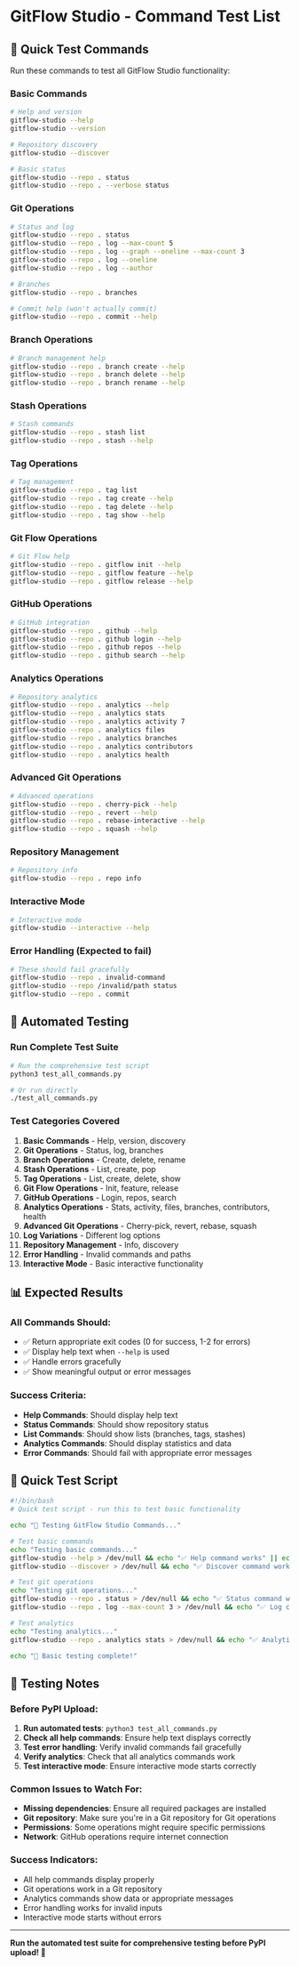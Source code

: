 # GitFlow Studio - Command Test List

## 🚀 Quick Test Commands

Run these commands to test all GitFlow Studio functionality:

### Basic Commands
```bash
# Help and version
gitflow-studio --help
gitflow-studio --version

# Repository discovery
gitflow-studio --discover

# Basic status
gitflow-studio --repo . status
gitflow-studio --repo . --verbose status
```

### Git Operations
```bash
# Status and log
gitflow-studio --repo . status
gitflow-studio --repo . log --max-count 5
gitflow-studio --repo . log --graph --oneline --max-count 3
gitflow-studio --repo . log --oneline
gitflow-studio --repo . log --author

# Branches
gitflow-studio --repo . branches

# Commit help (won't actually commit)
gitflow-studio --repo . commit --help
```

### Branch Operations
```bash
# Branch management help
gitflow-studio --repo . branch create --help
gitflow-studio --repo . branch delete --help
gitflow-studio --repo . branch rename --help
```

### Stash Operations
```bash
# Stash commands
gitflow-studio --repo . stash list
gitflow-studio --repo . stash --help
```

### Tag Operations
```bash
# Tag management
gitflow-studio --repo . tag list
gitflow-studio --repo . tag create --help
gitflow-studio --repo . tag delete --help
gitflow-studio --repo . tag show --help
```

### Git Flow Operations
```bash
# Git Flow help
gitflow-studio --repo . gitflow init --help
gitflow-studio --repo . gitflow feature --help
gitflow-studio --repo . gitflow release --help
```

### GitHub Operations
```bash
# GitHub integration
gitflow-studio --repo . github --help
gitflow-studio --repo . github login --help
gitflow-studio --repo . github repos --help
gitflow-studio --repo . github search --help
```

### Analytics Operations
```bash
# Repository analytics
gitflow-studio --repo . analytics --help
gitflow-studio --repo . analytics stats
gitflow-studio --repo . analytics activity 7
gitflow-studio --repo . analytics files
gitflow-studio --repo . analytics branches
gitflow-studio --repo . analytics contributors
gitflow-studio --repo . analytics health
```

### Advanced Git Operations
```bash
# Advanced operations
gitflow-studio --repo . cherry-pick --help
gitflow-studio --repo . revert --help
gitflow-studio --repo . rebase-interactive --help
gitflow-studio --repo . squash --help
```

### Repository Management
```bash
# Repository info
gitflow-studio --repo . repo info
```

### Interactive Mode
```bash
# Interactive mode
gitflow-studio --interactive --help
```

### Error Handling (Expected to fail)
```bash
# These should fail gracefully
gitflow-studio --repo . invalid-command
gitflow-studio --repo /invalid/path status
gitflow-studio --repo . commit
```

## 🧪 Automated Testing

### Run Complete Test Suite
```bash
# Run the comprehensive test script
python3 test_all_commands.py

# Or run directly
./test_all_commands.py
```

### Test Categories Covered
1. **Basic Commands** - Help, version, discovery
2. **Git Operations** - Status, log, branches
3. **Branch Operations** - Create, delete, rename
4. **Stash Operations** - List, create, pop
5. **Tag Operations** - List, create, delete, show
6. **Git Flow Operations** - Init, feature, release
7. **GitHub Operations** - Login, repos, search
8. **Analytics Operations** - Stats, activity, files, branches, contributors, health
9. **Advanced Git Operations** - Cherry-pick, revert, rebase, squash
10. **Log Variations** - Different log options
11. **Repository Management** - Info, discovery
12. **Error Handling** - Invalid commands and paths
13. **Interactive Mode** - Basic interactive functionality

## 📊 Expected Results

### All Commands Should:
- ✅ Return appropriate exit codes (0 for success, 1-2 for errors)
- ✅ Display help text when `--help` is used
- ✅ Handle errors gracefully
- ✅ Show meaningful output or error messages

### Success Criteria:
- **Help Commands**: Should display help text
- **Status Commands**: Should show repository status
- **List Commands**: Should show lists (branches, tags, stashes)
- **Analytics Commands**: Should display statistics and data
- **Error Commands**: Should fail with appropriate error messages

## 🎯 Quick Test Script

```bash
#!/bin/bash
# Quick test script - run this to test basic functionality

echo "🧪 Testing GitFlow Studio Commands..."

# Test basic commands
echo "Testing basic commands..."
gitflow-studio --help > /dev/null && echo "✅ Help command works" || echo "❌ Help command failed"
gitflow-studio --discover > /dev/null && echo "✅ Discover command works" || echo "❌ Discover command failed"

# Test git operations
echo "Testing git operations..."
gitflow-studio --repo . status > /dev/null && echo "✅ Status command works" || echo "❌ Status command failed"
gitflow-studio --repo . log --max-count 3 > /dev/null && echo "✅ Log command works" || echo "❌ Log command failed"

# Test analytics
echo "Testing analytics..."
gitflow-studio --repo . analytics stats > /dev/null && echo "✅ Analytics stats works" || echo "❌ Analytics stats failed"

echo "🎉 Basic testing complete!"
```

## 📝 Testing Notes

### Before PyPI Upload:
1. **Run automated tests**: `python3 test_all_commands.py`
2. **Check all help commands**: Ensure help text displays correctly
3. **Test error handling**: Verify invalid commands fail gracefully
4. **Verify analytics**: Check that all analytics commands work
5. **Test interactive mode**: Ensure interactive mode starts correctly

### Common Issues to Watch For:
- **Missing dependencies**: Ensure all required packages are installed
- **Git repository**: Make sure you're in a Git repository for Git operations
- **Permissions**: Some operations might require specific permissions
- **Network**: GitHub operations require internet connection

### Success Indicators:
- All help commands display properly
- Git operations work in a Git repository
- Analytics commands show data or appropriate messages
- Error handling works for invalid inputs
- Interactive mode starts without errors

---

**Run the automated test suite for comprehensive testing before PyPI upload! 🚀** 
